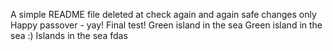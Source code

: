 A simple README file
deleted at
check again
and again
safe changes only
Happy passover - yay!
Final test!
Green island in the sea
Green island in the sea :)
Islands in the sea
fdas
